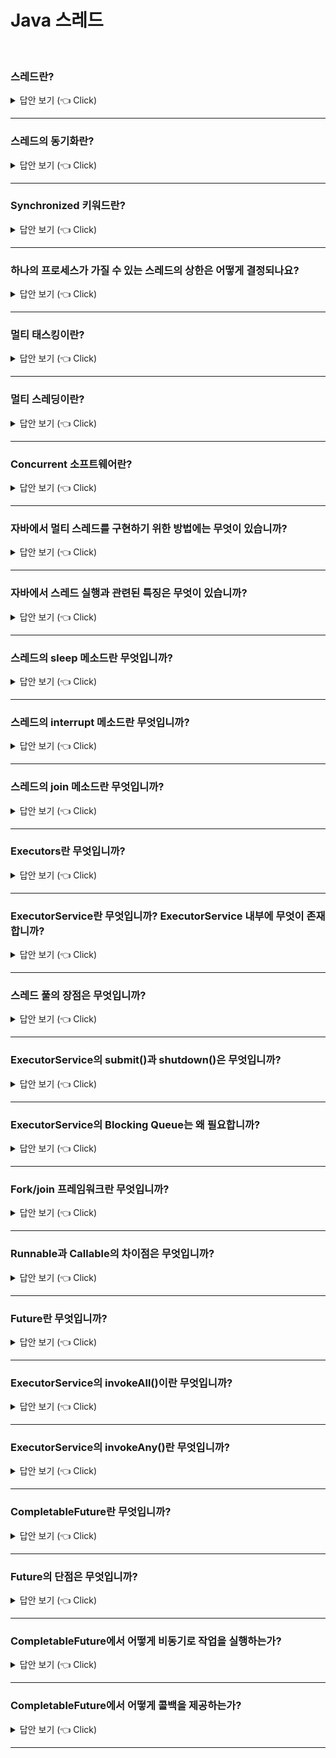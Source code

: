# Java 스레드
<br>

### 스레드란?

<details>
   <summary> 답안 보기 (👈 Click)</summary>
<br />
[참고: 이펙티브 자바]
   
+ 스레드는 여러 활동을 동시에 수행할 수 있게 해줍니다. <br> 
  하지만 동시성 프로그래밍은 단일 스레드 프로그래밍보다 어렵습니다. <br> 
  잘못될 수 있는 일이 늘어나고, 문제를 재현하기도 어려워지기 때문입니다. <br> 
   
  그렇다고 동시성 프로그래밍으로부터 언제까지나 도망 다닐 수는 없습니다. <br>
  자바 플랫폼 자체에 내재되어 있을 뿐만 아니라, <br>
  오늘날 어디서나 쓰이는 멀티코어 프로세서의 힘을 제대로 활용하려면 <br> 
  반드시 내 것으로 만들어야 하는 기술이기 때문입니다. <br>
   
  
</details>

-----------------------


### 스레드의 동기화란?

<details>
   <summary> 답안 보기 (👈 Click)</summary>
<br />
[참고: 자바의 정석]
   
+ 싱글스레드 프로세스의 경우 프로세스 내에서 단 하나의 스레드만 작업하기 때문에 <br> 
  프로세스의 자원을 가지고 작업하는데 별문제가 없지만, <br> 
  멀티스레드 프로세스의 경우 여러 스레드가 같은 프로세스 내의 자원을 공유해서 작업하기 때문에 <br>
  서로의 작업에 영향을 주게됩니다. <br> 
   
  만일 스레드A가 작업하던 도중에 다른 스레드B에게 제어권이 넘어갔을 때, <br>
  A가 작업하던 공유데이터를 스레드B가 임의로 변경하였다면, <br> 
  다시 스레드A가 제어권을 받아서 나머지 작업을 마쳤을 때, <br>
  원래 의도했던 것과는 다른 결과를 얻을 수 있습니다. <br> 
   
  이러한 일이 발생하는 것을 방지하기 위해서 한 스레드가 특정 작업을 끝마치기 전까지 <br> 
  다른 스레드에 의해 방해받지 않도록 하는 것이 필요합니다. <br> 
  그래서 도입된 개념이 바로 '임계 영역(critical section)'과 잠금(락, lock)입니다. <br> 
   
  공유 데이터를 사용하는 코드 영역을 임계 영역으로 지정해놓고, <br>
  공유 데이터(객체)가 가지고 있는 lock을 획득한 단 하나의 스레드만 이 영역 내의 코드를 수행할 수 있게 합니다. <br> 
  그리고 해당 스레드가 임계 영역 내의 모든 코드를 수행하고 벗어나서 lock을 반납해야만 <br> 
  다른 스레드가 반납된 lock을 획득하여 임계 영역의 코드를 수행할 수 있게 됩니다. <br> 
   
  이처럼 한 스레드가 진행 중인 작업을 다른 스레드가 간섭하지 못하도록 막는 것을 <br>
  스레드의 동기화(synchronization)라고 합니다. <br>
   
  자바에서는 synchronized 블럭을 이용해서 스레드의 동기화를 지원했지만, <br> 
  JDK 1.5부터는 'java.util.concurrent.locks'와 'java.util.concurrent.atomic' 패키지를 통해서 <br>
  다양한 방식으로 동기화를 구현할 수 있도록 지원하고 있습니다. <br>
   
  
</details>

-----------------------



### Synchronized 키워드란?

<details>
   <summary> 답안 보기 (👈 Click)</summary>
<br />
[참고: 이펙티브 자바] 
+ synchronized 키워드는 해당 메서드나 블록을 한 번에 한 스레드씩 수행하도록 보장합니다. <br>
  많은 프로그래머가 동기화를 배타적 실행, 즉 한 스레드가 변경하는 중이라서 <br>
  상태가 일관되지 않은 순간의 객체를 다른 스레드가 보지 못하게 막는 용도로만 생각합니다. <br> 
   
  먼저 이 관점에서 얘기해봅니다. 한 객체가 일관된 상태를 가지고 생성되고, <br>
  이 객체에 접근하는 메서드는 그 객체에 락(lock)을 겁니다. <br>
  락을 건 메서드는 객체의 상태를 확인하고 필요하면 수정합니다. <br>
  즉, 객체를 하나의 일관된 상태에서 다른 일관된 상태로 변화시킵니다. <br> 
  동기화를 제대로 사용하면 어떤 메서드도 이 객체의 상태가 일관되지 않은 순간을 볼 수 없을 것입니다. <br> 
   
  맞는 설명이지만, 동기화에는 중요한 기능이 하나 더 있습니다. <br> 
  동기화 없이는 한 스레드가 만든 변화를 다른 스레드에서 확인하지 못할 수 있습니다. <br> 
  동기화는 일관성이 깨진 상태를 볼 수 없게 하는 것은 물론, <br>
  동기화된 메서드나 블록에 들어간 스레드가 같은 락의 보호하에 수행된 <br>
  모든 이전 수정의 최종 결과를 보게 해줍니다. <br> 
   
</details>

-----------------------


### 하나의 프로세스가 가질 수 있는 스레드의 상한은 어떻게 결정되나요?

<details>
   <summary> 답안 보기 (👈 Click)</summary>
<br />

+ 스레드는 작업을 수행하는데 개별적인 호출 스택(call stack)을 필요로 합니다. <br> 
  따라서 프로세스의 메모리 한계에 따라, 프로세스가 가질 수 있는 스레드의 상한이 결정됩니다. 
</details>

-----------------------


### 멀티 태스킹이란?

<details>
   <summary> 답안 보기 (👈 Click)</summary>
<br />

+ 하나의 CPU가 여러 개의 프로세스를 동시에 실행할 수 있는 특성을 의미합니다. 
</details>

-----------------------


### 멀티 스레딩이란?

<details>
   <summary> 답안 보기 (👈 Click)</summary>
<br />

+ 하나의 프로세스 내에서 여러 개의 스레드가 동시에 작업을 수행하는 것을 의미합니다. <br>
  단, CPU의 코어는 한 번에 한 가지 작업만 수행하므로, <br>
  실제로 동시에 처리되는 작업의 수는 코어의 개수와 일치합니다. 
</details>

-----------------------

### Concurrent 소프트웨어란?

<details>
   <summary> 답안 보기 (👈 Click)</summary>
<br />

+ 동시에 여러 작업을 할 수 있는 소프트웨어를 의미합니다. 
</details>

-----------------------

### 자바에서 멀티 스레드를 구현하기 위한 방법에는 무엇이 있습니까?

<details>
   <summary> 답안 보기 (👈 Click)</summary>
<br />

+ Thread 클래스를 상속 받거나, Runnable 인터페이스를 구현해야 합니다. 
</details>

-----------------------

### 자바에서 스레드 실행과 관련된 특징은 무엇이 있습니까?

<details>
   <summary> 답안 보기 (👈 Click)</summary>
<br />

+ 스레드의 실행 순서를 보장하지 못한다는 점입니다. 
</details>

-----------------------

### 스레드의 sleep 메소드란 무엇입니까?

<details>
   <summary> 답안 보기 (👈 Click)</summary>
<br />

+ 현재 스레드를 대기시키는 것을 의미합니다.  
  sleep 메소드를 실행하면 다른 스레드에 우선권이 넘어갑니다. 
</details>

-----------------------

### 스레드의 interrupt 메소드란 무엇입니까?

<details>
   <summary> 답안 보기 (👈 Click)</summary>
<br />

+ 대기 중인 메소드를 깨우는 것을 의미합니다. 
</details>

-----------------------


### 스레드의 join 메소드란 무엇입니까?

<details>
   <summary> 답안 보기 (👈 Click)</summary>
<br />

+ 
</details>

-----------------------


### Executors란 무엇입니까?

<details>
   <summary> 답안 보기 (👈 Click)</summary>
<br />

+ 스레드를 만들고 관리하는 작업을 담당하는 고수준의 API를 의미합니다. 
</details>

-----------------------

### ExecutorService란 무엇입니까? ExecutorService 내부에 무엇이 존재합니까?

<details>
   <summary> 답안 보기 (👈 Click)</summary>
<br />

+ Executor를 상속 받은 인터페이스를 의미합니다. <br> 
  ExecutorService 내부에는 스레드 풀이 존재합니다.  
</details>

-----------------------

### 스레드 풀의 장점은 무엇입니까?

<details>
   <summary> 답안 보기 (👈 Click)</summary>
<br />

+ 스레드 풀은 스레드를 생성하는 비용이 적게 든다는 점이 장점입니다. 
</details>

-----------------------

### ExecutorService의 submit()과 shutdown()은 무엇입니까?

<details>
   <summary> 답안 보기 (👈 Click)</summary>
<br />

+ submit()은 스레드의 실행을 위한 값을 전달하는 것을 의미합니다. <br> 
  shutdown()은 ExecutorService를 종료하는 것을 의미합니다. 
</details>

-----------------------

### ExecutorService의 Blocking Queue는 왜 필요합니까?

<details>
   <summary> 답안 보기 (👈 Click)</summary>
<br />

+ 스레드 풀에 스레드들이 모두 사용중일 때, 요청을 대기시키기 위해서 필요합니다. 
</details>

-----------------------

### Fork/join 프레임워크란 무엇입니까?

<details>
   <summary> 답안 보기 (👈 Click)</summary>
<br />

+ ExecutorService의 구현체로서, 멀티 프로세서를 사용하며, 애플리케이션 개발할 때 유용합니다. 
</details>

-----------------------

### Runnable과 Callable의 차이점은 무엇입니까?

<details>
   <summary> 답안 보기 (👈 Click)</summary>
<br />

+ Runnable은 반환값이 없지만, Callable은 반환값이 존재한다는 점이 차이점입니다. 
</details>

-----------------------

### Future란 무엇입니까?

<details>
   <summary> 답안 보기 (👈 Click)</summary>
<br />

+ 비동기적인 작업의 현재 상태를 조회하거나 작업을 가져올 수 있는 객체를 의미합니다. 
</details>

-----------------------

### ExecutorService의 invokeAll()이란 무엇입니까?

<details>
   <summary> 답안 보기 (👈 Click)</summary>
<br />

+ 여러 개의 Callable을 한 번에 담는 메소드를 의미합니다. 
  즉, 여러 작업을 동시에 실행 가능하게 해줍니다. 
</details>

-----------------------

### ExecutorService의 invokeAny()란 무엇입니까?

<details>
   <summary> 답안 보기 (👈 Click)</summary>
<br />

+ 여러 작업 중 하나라도 먼저 응답이 오면 끝내는 것을 의미합니다. 
  즉, 여러 작업 중 가장 짧은 작업만큼의 시간이 걸리며,
  블로킹 콜에 속합니다. 
</details>

-----------------------

### CompletableFuture란 무엇입니까?

<details>
   <summary> 답안 보기 (👈 Click)</summary>
<br />

+ 자바에서 비동기 프로그래밍을 가능하게 하는 인터페이스를 의미합니다.  
</details>

-----------------------

### Future의 단점은 무엇입니까?

<details>
   <summary> 답안 보기 (👈 Click)</summary>
<br />

+ 1) 예외 처리 API를 제공하지 않는다
  2) 여러 Future를 조합할 수 없다
  3) 블로킹 코드(get())를 사용하지 않고서는 작업이 끝났을 때, 콜백을 실행할 수 없다. 
</details>

-----------------------

### CompletableFuture에서 어떻게 비동기로 작업을 실행하는가?

<details>
   <summary> 답안 보기 (👈 Click)</summary>
<br />

+ 리턴값이 없는 경우는 runAsync()를 사용하고,
  리턴값이 있는 경우는 supplyAsync()를 사용합니다. 
</details>

-----------------------

### CompletableFuture에서 어떻게 콜백을 제공하는가?

<details>
   <summary> 답안 보기 (👈 Click)</summary>
<br />

+ thenApply(Function)는 리턴값을 받아서 다른 값으로 바꾸는 콜백입니다. <br> 
  thenAccept(Consumer)는 리턴값을 또 다른 작업으로 처리하는 콜백입니다. 
</details>

-----------------------
